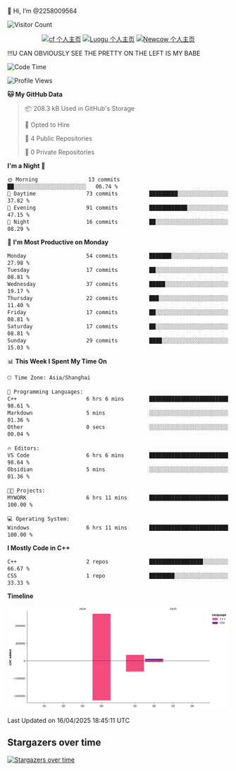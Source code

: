  👋 Hi, I’m @2258009564

![Visitor Count](https://profile-counter.glitch.me/{2258009564}/count.svg)

<!---
2258009564/2258009564 is a ✨ special ✨ repository because its `README.md` (this file) appears on your GitHub profile.
You can click the Preview link to take a look at your changes.
--->

<div align="center">

[![cf 个人主页](https://img.shields.io/badge/codeforces-alisa22580-yellow)](https://codeforces.com/profile/alisa22580)
[![Luogu 个人主页](https://img.shields.io/badge/Luogu-alisa_kujou-blue)](https://www.luogu.com.cn/user/1440708)
[![Newcow 个人主页](https://img.shields.io/badge/nowcoder-lzy-blue)](https://ac.nowcoder.com/acm/contest/profile/51334038)

</div>

!!!U CAN OBVIOUSLY SEE THE PRETTY ON THE LEFT IS MY BABE



<!--START_SECTION:waka-->
![Code Time](http://img.shields.io/badge/Code%20Time-234%20hrs%2022%20mins-blue)

![Profile Views](http://img.shields.io/badge/Profile%20Views-0-blue)

**🐱 My GitHub Data** 

> 📦 208.3 kB Used in GitHub's Storage 
 > 
> 💼 Opted to Hire
 > 
> 📜 4 Public Repositories 
 > 
> 🔑 0 Private Repositories 
 > 
**I'm a Night 🦉** 

```text
🌞 Morning                13 commits          ██░░░░░░░░░░░░░░░░░░░░░░░   06.74 % 
🌆 Daytime                73 commits          █████████░░░░░░░░░░░░░░░░   37.82 % 
🌃 Evening                91 commits          ████████████░░░░░░░░░░░░░   47.15 % 
🌙 Night                  16 commits          ██░░░░░░░░░░░░░░░░░░░░░░░   08.29 % 
```
📅 **I'm Most Productive on Monday** 

```text
Monday                   54 commits          ███████░░░░░░░░░░░░░░░░░░   27.98 % 
Tuesday                  17 commits          ██░░░░░░░░░░░░░░░░░░░░░░░   08.81 % 
Wednesday                37 commits          █████░░░░░░░░░░░░░░░░░░░░   19.17 % 
Thursday                 22 commits          ███░░░░░░░░░░░░░░░░░░░░░░   11.40 % 
Friday                   17 commits          ██░░░░░░░░░░░░░░░░░░░░░░░   08.81 % 
Saturday                 17 commits          ██░░░░░░░░░░░░░░░░░░░░░░░   08.81 % 
Sunday                   29 commits          ████░░░░░░░░░░░░░░░░░░░░░   15.03 % 
```


📊 **This Week I Spent My Time On** 

```text
🕑︎ Time Zone: Asia/Shanghai

💬 Programming Languages: 
C++                      6 hrs 6 mins        █████████████████████████   98.61 % 
Markdown                 5 mins              ░░░░░░░░░░░░░░░░░░░░░░░░░   01.36 % 
Other                    0 secs              ░░░░░░░░░░░░░░░░░░░░░░░░░   00.04 % 

🔥 Editors: 
VS Code                  6 hrs 6 mins        █████████████████████████   98.64 % 
Obsidian                 5 mins              ░░░░░░░░░░░░░░░░░░░░░░░░░   01.36 % 

🐱‍💻 Projects: 
MYWORK                   6 hrs 11 mins       █████████████████████████   100.00 % 

💻 Operating System: 
Windows                  6 hrs 11 mins       █████████████████████████   100.00 % 
```

**I Mostly Code in C++** 

```text
C++                      2 repos             █████████████████░░░░░░░░   66.67 % 
CSS                      1 repo              ████████░░░░░░░░░░░░░░░░░   33.33 % 
```



**Timeline**

![Lines of Code chart](https://raw.githubusercontent.com/2258009564/2258009564/main/assets/bar_graph.png)


 Last Updated on 16/04/2025 18:45:11 UTC
<!--END_SECTION:waka-->

## Stargazers over time
[![Stargazers over time](https://starchart.cc/2258009564/2258009564.svg?variant=adaptive)](https://starchart.cc/2258009564/2258009564)
